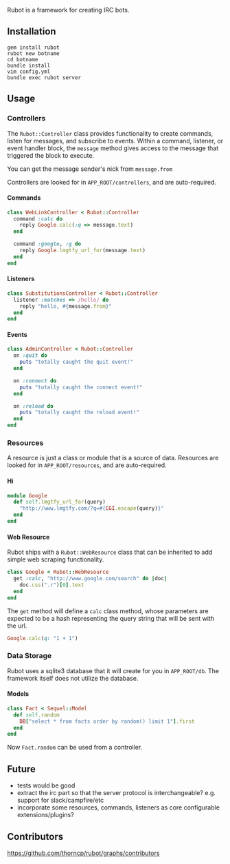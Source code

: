 Rubot is a framework for creating IRC bots.

## Installation

    gem install rubot
    rubot new botname
    cd botname
    bundle install
    vim config.yml
    bundle exec rubot server

## Usage

### Controllers

The `Rubot::Controller` class provides functionality to create commands, listen for messages, and subscribe to events. Within a command, listener, or event handler block, the `message` method gives access to the message that triggered the block to execute.

You can get the message sender's nick from `message.from`

Controllers are looked for in `APP_ROOT/controllers`, and are auto-required.

#### Commands

```ruby
class WebLinkController < Rubot::Controller
  command :calc do
    reply Google.calc(:q => message.text)
  end

  command :google, :g do
    reply Google.lmgtfy_url_for(message.text)
  end
end
```

#### Listeners

```ruby
class SubstitutionsController < Rubot::Controller
  listener :matches => /hello/ do
    reply "hello, #{message.from}"
  end
end
```

#### Events

```ruby
class AdminController < Rubot::Controller
  on :quit do
    puts "totally caught the quit event!"
  end

  on :connect do
    puts "totally caught the connect event!"
  end

  on :reload do
    puts "totally caught the reload event!"
  end
end
```

### Resources

A resource is just a class or module that is a source of data. Resources are looked for in `APP_ROOT/resources`, and are auto-required.

#### Hi

```ruby
module Google
  def self.lmgtfy_url_for(query)
    "http://www.lmgtfy.com/?q=#{CGI.escape(query)}"
  end
end
```

#### Web Resource
Rubot ships with a `Rubot::WebResource` class that can be inherited to add simple web scraping functionality.

```ruby
class Google < Rubot::WebResource
  get :calc, "http://www.google.com/search" do |doc|
    doc.css(".r")[0].text
  end
end
```

The `get` method will define a `calc` class method, whose parameters are expected to be a hash representing the query string that will be sent with the url.

```ruby
Google.calc(q: "1 + 1")
```

### Data Storage

Rubot uses a sqlite3 database that it will create for you in `APP_ROOT/db`. The framework itself does not utilize the database.

#### Models

```ruby
class Fact < Sequel::Model
  def self.random
    DB["select * from facts order by random() limit 1"].first
  end
end
```

Now `Fact.random` can be used from a controller.

## Future

* tests would be good
* extract the irc part so that the server protocol is interchangeable? e.g. support for slack/campfire/etc
* incorporate some resources, commands, listeners as core configurable extensions/plugins?

## Contributors

https://github.com/thorncp/rubot/graphs/contributors
